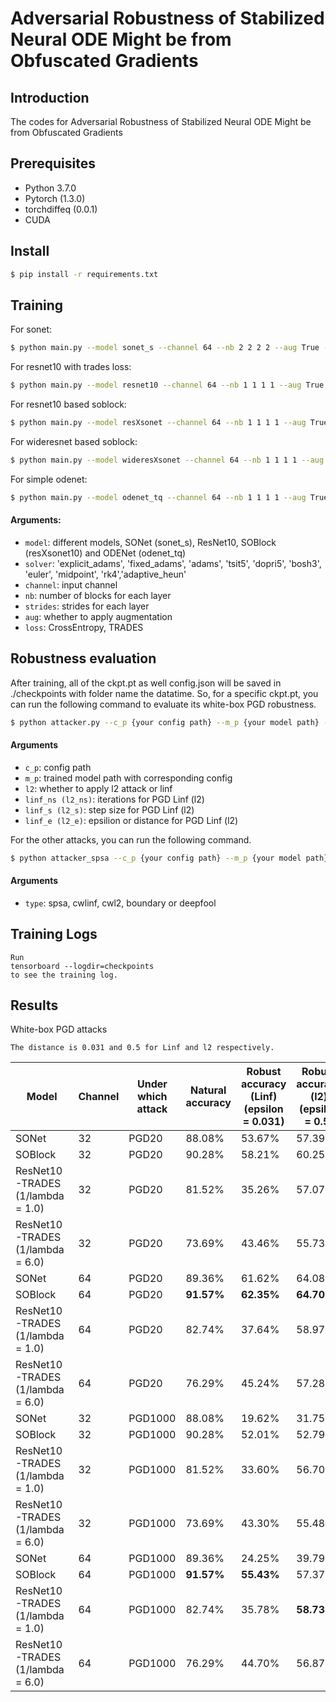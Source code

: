 
# Adversarial Robustness of Stabilized Neural ODE Might be from Obfuscated Gradients


## Introduction
The codes for Adversarial Robustness of Stabilized Neural ODE Might be from Obfuscated Gradients

## Prerequisites
* Python 3.7.0
* Pytorch (1.3.0)
* torchdiffeq (0.0.1)
* CUDA

## Install
```bash
$ pip install -r requirements.txt
```

## Training
For sonet: 
```bash
$ python main.py --model sonet_s --channel 64 --nb 2 2 2 2 --aug True --lr 0.01 --b 100 --wd 0 --data cifar10 --gpuid 0,1
```
For resnet10 with trades loss:
```bash
$ python main.py --model resnet10 --channel 64 --nb 1 1 1 1 --aug True lr 0.01 --b 100 --wd 0 --loss tr --data cifar10 --gpuid 0
```
For resnet10 based soblock:
```bash
$ python main.py --model resXsonet --channel 64 --nb 1 1 1 1 --aug True lr 0.01 --b 100 --wd 0 --data cifar10 --gpuid 0
```
For wideresnet based soblock:
```bash
$ python main.py --model wideresXsonet --channel 64 --nb 1 1 1 1 --aug True lr 0.01 --b 100 --wd 0 --data cifar10 --gpuid 0
```
For simple odenet:
```bash
$ python main.py --model odenet_tq --channel 64 --nb 1 1 1 1 --aug True lr 0.01 --b 100 --wd 0 --data cifar10 --gpuid 0
```


#### Arguments:
* ```model```: different models, SONet (sonet_s), ResNet10, SOBlock (resXsonet10) and ODENet (odenet_tq)
* ```solver```: 'explicit_adams', 'fixed_adams', 'adams', 'tsit5', 'dopri5', 'bosh3', 'euler', 'midpoint', 'rk4','adaptive_heun'
* ```channel```: input channel
* ```nb```: number of blocks for each layer
* ```strides```: strides for each layer
* ```aug```: whether to apply augmentation
* ```loss```: CrossEntropy, TRADES

## Robustness evaluation
After training, all of the ckpt.pt as well config.json will be saved in ./checkpoints with folder name the datatime. So, for a specific ckpt.pt, you can run the following command to evaluate its white-box PGD robustness.
```bash
$ python attacker.py --c_p {your config path} --m_p {your model path} --l2 False --linf_ns 20 --linf_s 0.003 --linf_e 0.031 --b 100 --gpuid 0
```

#### Arguments
* ```c_p```: config path
* ```m_p```: trained model path with corresponding config
* ```l2```: whether to apply l2 attack or linf
* ```linf_ns (l2_ns)```: iterations for PGD Linf (l2)
* ```linf_s (l2_s)```: step size for PGD Linf (l2)
* ```linf_e (l2_e)```: epsilion or distance for PGD Linf (l2)

For the other attacks, you can run the following command. 
```bash
$ python attacker_spsa --c_p {your config path} --m_p {your model path} --type {attack type}
```

#### Arguments
* ```type```: spsa, cwlinf, cwl2, boundary or deepfool

## Training Logs
```
Run 
tensorboard --logdir=checkpoints 
to see the training log.
```

## Results
White-box PGD attacks
```
The distance is 0.031 and 0.5 for Linf and l2 respectively.

```

| Model                            | Channel | Under which attack | Natural accuracy | Robust accuracy (Linf) <br> (epsilon = 0.031) | Robust accuracy (l2) <br> (epsilon = 0.5) |
|----------------------------------|---------|--------------------|------------------|-----------------------------------------------|--------------------------------------|
| SONet                            | 32      | PGD20      | 88.08%           | 53.67%                  | 57.39%             |
| SOBlock                          | 32      | PGD20      | 90.28%           | 58.21%                  | 60.25%             |
| ResNet10-TRADES (1/lambda = 1.0) | 32      | PGD20      | 81.52%           | 35.26%                  | 57.07%             |
| ResNet10-TRADES (1/lambda = 6.0) | 32      | PGD20      | 73.69%           | 43.46%                  | 55.73%             |
| SONet                            | 64      | PGD20      | 89.36%           | 61.62%                  | 64.08%             |
| SOBlock                          | 64      | PGD20      | **91.57%**       | **62.35%**              | **64.70%**         |
| ResNet10-TRADES (1/lambda = 1.0) | 64      | PGD20      | 82.74%           | 37.64%                  | 58.97%             |
| ResNet10-TRADES (1/lambda = 6.0) | 64      | PGD20      | 76.29%           | 45.24%                  | 57.28%             |
| SONet                            | 32      | PGD1000    | 88.08%           | 19.62%                  | 31.75%             |
| SOBlock                          | 32      | PGD1000    | 90.28%           | 52.01%                  | 52.79%             |
| ResNet10-TRADES (1/lambda = 1.0) | 32      | PGD1000    | 81.52%           | 33.60%                  | 56.70%             |
| ResNet10-TRADES (1/lambda = 6.0) | 32      | PGD1000    | 73.69%           | 43.30%                  | 55.48%             |
| SONet                            | 64      | PGD1000    | 89.36%           | 24.25%                  | 39.79%             |
| SOBlock                          | 64      | PGD1000    | **91.57%**       | **55.43%**              | 57.37%             |
| ResNet10-TRADES (1/lambda = 1.0) | 64      | PGD1000    | 82.74%           | 35.78%                  | **58.73%**         |
| ResNet10-TRADES (1/lambda = 6.0) | 64      | PGD1000    | 76.29%           | 44.70%                  | 56.87%             |